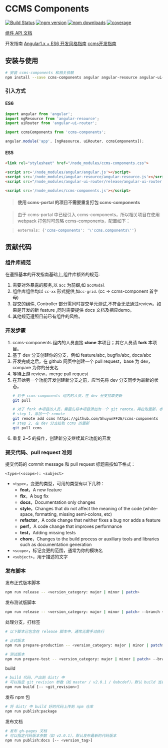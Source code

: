 # CCMS Components 
[![Build Status](https://img.shields.io/travis/ShuyunFF2E/ccms-components/master.svg?style=flat-square)](https://travis-ci.org/ShuyunFF2E/ccms-components) 
[![npm version](https://img.shields.io/npm/v/ccms-components.svg?style=flat-square)](https://www.npmjs.com/package/ccms-components)
[![npm downloads](https://img.shields.io/npm/dt/ccms-components.svg?style=flat-square)](https://www.npmjs.com/package/ccms-components)
[![coverage](https://img.shields.io/codecov/c/github/ShuyunFF2E/ccms-components/dev.svg?style=flat-square)](https://www.npmjs.com/package/ccms-components)

[组件 API 文档](http://shuyunff2e.github.io/ccms-components/components/)

开发指南 [Angular1.x + ES6 开发风格指南](https://github.com/kuitos/kuitos.github.io/issues/34) [ccms开发指南](https://github.com/ShuyunFF2E/ccms-angular-styleguide)

## 安装与使用

```bash
# 安装 ccms-components 和相关依赖
npm install --save ccms-components angular angular-resource angular-ui-router
```

### 引入方式

#### ES6
```js
import angular from 'angular';
import ngResource from 'angular-resource';
import uiRouter from 'angular-ui-router';

import ccmsComponents from 'ccms-components';

angular.module('app', [ngResource, uiRouter, ccmsComponents]);
```

#### ES5
```html
<link rel="stylesheet" href="/node_modules/ccms-components.css">

<script src='/node_modules/angular/angular.js'></script>
<script src='/node_modules/angular-resource/angular-resource.js'></script>
<script src="/node_modules/angular-ui-router/release/angular-ui-router.js"></script>

<script src='/node_modules/ccms-components.js'></script>
```

> #### 使用 ccms-portal 的项目不需要重复打包 ccms-components

> 由于 ccms-portal 中已经引入 ccms-components，所以相关项目在使用 webpack 打包时可忽略 ccms-components，配置如下：

> ```js
> externals: {'ccms-components': '\'ccms.components\''}
> ```

## 贡献代码

### 组件库规范
在遵照基本的开发指南基础上,组件库额外的规范:

1. 需要对外暴露的服务,以 `$cc` 为前缀,如 `$ccModal`
2. 组件库组件均以 `cc-xx` 形式提供,如`cc-grid`. (cc => ccms-component 首字母)
3. 提交的组件, Controller 部分需同时提交单元测试,不符合无法通过review。如果是开发的新 feature ,同时需要提供 docs 文档及相应demo。
4. 其他规范遵照目前已有组件的风格。

### 开发步骤

1. ccms-components 组内的人员直接 **clone** 本项目；其它人员请 **fork** 本项目。
2. 基于 dev 分支创建你的分支，例如 feature/abc, bugfix/abc, docs/abc
3. 开发完成之后，在 github 网页中创建一个 pull request，base 为 dev，compare 为你的分支名
4. 等待上游 review，merge pull request
5. 在开始另一个功能开发创建新分支之前，应当先将 dev 分支同步为最新的状态。
	```bash
	# 对于 ccms-components 组内的人员，在 dev 分支拉取更新
	git pull

	# 对于 fork 本项目的人员，需要先将本项目添加为一个 git remote，再拉取更新，参考以下操作
	# step 1，添加一个 remote
	git remote add ccms https://github.com/ShuyunFF2E/ccms-components
	# step 2, 在 dev 分支拉取 ccms 的更新
	git pull ccms
	```
6. 重复 2~5 的操作，创建新分支继续其它功能的开发

### 提交代码、pull request 准则

提交代码的 commit message 和 pull request 标题需按如下格式：

```
<type>(<scope>): <subject>
```

* `<type>`，变更的类型，可用的类型有以下几种：
	- **feat**，A new feature
	- **fix**，A bug fix
	- **docs**，Documentation only changes
	- **style**，Changes that do not affect the meaning of the code (white-space, formatting, missing semi-colons, etc)
	- **refactor**，A code change that neither fixes a bug nor adds a feature
	- **perf**，A code change that improves performance
	- **test**，Adding missing tests
	- **chore**，Changes to the build process or auxiliary tools and libraries such as documentation generation
* `<scope>`，标记变更的范围，通常为你的模块名
* `<subject>`，用于描述的文字

### 发布脚本

发布正式版本脚本

```bash
npm run release -- <version_category: major | minor | patch>
```

发布测试版脚本

```bash
npm run release -- <version_category: major | minor | patch> --branch <branch_name>
```

处理分支，打标签

```bash
# 以下脚本已包含在 release 脚本中，通常无需手动执行

# 正式版本
npm run prepare-production -- <version_category: major | minor | patch>

# 测试版本
npm run prepare-test -- <version_category: major | minor | patch> --branch <branch_name>
```

build

```bash
# build 代码，产出到 dist/ 中
# 可以指定 git_revision 参数（如 master / v2.0.1 / 0abcdef），默认 build 当前 working tree 代码
npm run build [-- <git_revision>]
```

发布 npm 包

```bash
# 将 dist/ 中 build 好的代码上传到 npm 仓库
npm run publish:package
```

发布文档

```bash
# 发布 gh-pages 文档
# 可以指定代码版本参数（如 v2.0.1），默认发布最新的代码版本
npm run publish:docs [-- <version_tag>]
```

